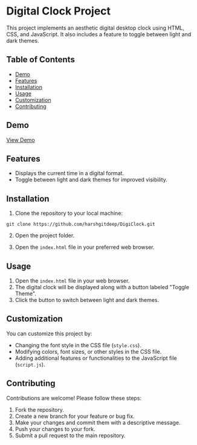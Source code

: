 # Digital Clock Project

This project implements an aesthetic digital desktop clock using HTML, CSS, and JavaScript. It also includes a feature to toggle between light and dark themes.

## Table of Contents

- [Demo](#demo)
- [Features](#features)
- [Installation](#installation)
- [Usage](#usage)
- [Customization](#customization)
- [Contributing](#contributing)

## Demo

[View Demo](https://digiclock-project.netlify.app/) <!-- Add a link to your live demo if available -->

## Features

- Displays the current time in a digital format.
- Toggle between light and dark themes for improved visibility.

## Installation

1. Clone the repository to your local machine:

```
git clone https://github.com/harshgitdeep/DigiClock.git
```

2. Open the project folder.

3. Open the `index.html` file in your preferred web browser.

## Usage

1. Open the `index.html` file in your web browser.
2. The digital clock will be displayed along with a button labeled "Toggle Theme".
3. Click the button to switch between light and dark themes.

## Customization

You can customize this project by:

- Changing the font style in the CSS file (`style.css`).
- Modifying colors, font sizes, or other styles in the CSS file.
- Adding additional features or functionalities to the JavaScript file (`script.js`).

## Contributing

Contributions are welcome! Please follow these steps:

1. Fork the repository.
2. Create a new branch for your feature or bug fix.
3. Make your changes and commit them with a descriptive message.
4. Push your changes to your fork.
5. Submit a pull request to the main repository.
